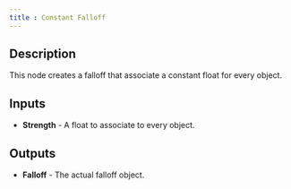 ```yaml
---
title : Constant Falloff
---
```


## Description

This node creates a falloff that associate a constant float for every
object.

## Inputs

- **Strength** - A float to associate to every object.

## Outputs

- **Falloff** - The actual falloff object.
